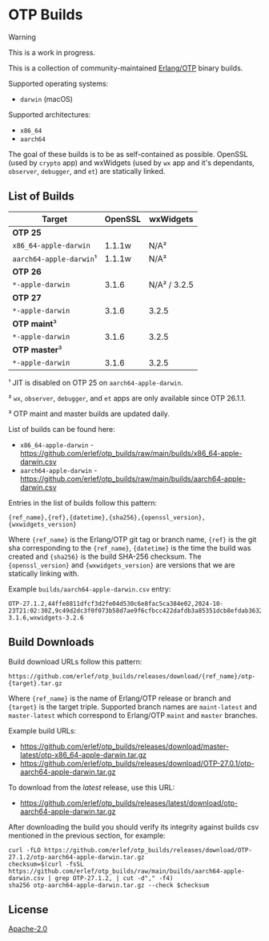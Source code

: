 # OTP Builds

> [!WARNING]
> This is a work in progress.

This is a collection of community-maintained
[Erlang/OTP](https://github.com/erlang/otp) binary builds.

Supported operating systems:

* `darwin` (macOS)

Supported architectures:

* `x86_64`
* `aarch64`

The goal of these builds is to be as self-contained as possible. OpenSSL (used by `crypto` app)
and wxWidgets (used by `wx` app and it's dependants, `observer`, `debugger`, and `et`) are
statically linked.

## List of Builds

| Target                  | OpenSSL | wxWidgets            |
|-------------------------|---------|----------------------|
| **OTP 25**              |         |                      |
| `x86_64-apple-darwin`   | 1.1.1w  | N/A²                 |
| `aarch64-apple-darwin`¹ | 1.1.1w  | N/A²                 |
| **OTP 26**              |         |                      |
| `*-apple-darwin`        | 3.1.6   | N/A² / 3.2.5         |
| **OTP 27**              |         |                      |
| `*-apple-darwin`        | 3.1.6   | 3.2.5                |
| **OTP maint**³          |         |                      |
| `*-apple-darwin`        | 3.1.6   | 3.2.5                |
| **OTP master**³         |         |                      |
| `*-apple-darwin`        | 3.1.6   | 3.2.5                |

¹ JIT is disabled on OTP 25 on `aarch64-apple-darwin`.

² `wx`, `observer`, `debugger`, and `et` apps are only available since OTP 26.1.1.

³ OTP maint and master builds are updated daily.

List of builds can be found here:

* `x86_64-apple-darwin` - <https://github.com/erlef/otp_builds/raw/main/builds/x86_64-apple-darwin.csv>
* `aarch64-apple-darwin` - <https://github.com/erlef/otp_builds/raw/main/builds/aarch64-apple-darwin.csv>

Entries in the list of builds follow this pattern:

    {ref_name},{ref},{datetime},{sha256},{openssl_version},{wxwidgets_version}

Where `{ref_name}` is the Erlang/OTP git tag or branch name, `{ref}` is the git sha corresponding
to the `{ref_name}`, `{datetime}` is the time the build was created and `{sha256}` is the build
SHA-256 checksum. The `{openssl_version}` and `{wxwidgets_version}` are versions that we are
statically linking with.

Example `builds/aarch64-apple-darwin.csv` entry:

    OTP-27.1.2,44ffe8811dfcf3d2fe04d530c6e8fac5ca384e02,2024-10-23T21:02:30Z,9c49d2dc3f0f073b58d7ae9f6cfbcc422dafdb3a85351dcb8efdab3632b4413c,openssl-3.1.6,wxwidgets-3.2.6

## Build Downloads

Build download URLs follow this pattern:

    https://github.com/erlef/otp_builds/releases/download/{ref_name}/otp-{target}.tar.gz

Where `{ref_name}` is the name of Erlang/OTP release or branch and `{target}` is the target
triple. Supported branch names are `maint-latest` and `master-latest` which correspond to
Erlang/OTP `maint` and `master` branches.

Example build URLs:

* <https://github.com/erlef/otp_builds/releases/download/master-latest/otp-x86_64-apple-darwin.tar.gz>
* <https://github.com/erlef/otp_builds/releases/download/OTP-27.0.1/otp-aarch64-apple-darwin.tar.gz>

To download from the _latest_ release, use this URL:

* <https://github.com/erlef/otp_builds/releases/latest/download/otp-aarch64-apple-darwin.tar.gz>

After downloading the build you should verify its integrity against builds csv mentioned in the
previous section, for example:

    curl -fLO https://github.com/erlef/otp_builds/releases/download/OTP-27.1.2/otp-aarch64-apple-darwin.tar.gz
    checksum=$(curl -fsSL https://github.com/erlef/otp_builds/raw/main/builds/aarch64-apple-darwin.csv | grep OTP-27.1.2, | cut -d"," -f4)
    sha256 otp-aarch64-apple-darwin.tar.gz --check $checksum

## License

[Apache-2.0](./LICENSE)
